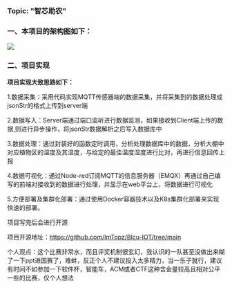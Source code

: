 



### Topic: "智芯助农"


### 一、本项目的架构图如下：
![](img/计算机设计大赛.png)

### 二、项目实现
**项目实现大致思路如下：**

1.数据采集：采用代码实现MQTT传感器端的数据采集，并将采集到的数据处理成jsonStr的格式上传到server端

2.数据写入：Server端通过端口监听进行数据监测，如果接收到Client端上传的数据,则进行异步操作，将jsonStr数据解析之后写入数据库中  

3.数据处理：通过封装好的函数定时调用，分析处理数据库中的数据，分析大棚中对应植物区的温度及其湿度，与给定的最佳温度湿度进行比对，再进行信息回传上报  

4.数据可视化：通过Node-red订阅MQTT的信息服务器（EMQX）再通过自己编写的前端对接收到的数据进行处理，并显示在web平台上，将数据进行可视化  

5.方便部署及集群化部署：通过使用Docker容器技术以及K8s集群化部署来实现快速的部署。

项目写完后会进行开源

项目开源地址：https://github.com/ImTopz/Blcu-IOT/tree/main

个人观点：这个比赛非常水，而且评奖机制很玄幻，我认识的一队甚至没做出来糊了一下ppt进国赛了，难蚌，反正个人不建议投入太多精力，当一乐子就行，建议有时间不如参加一下软件杯，智能车，ACM或者CTF这种含金量较高且相对公平一些的比赛，仅个人想法
